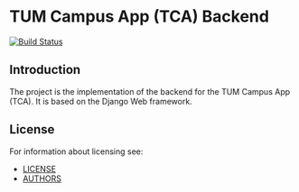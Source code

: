 TUM Campus App (TCA) Backend
============================

[![Build Status](https://travis-ci.org/mlalic/TumCampusAppBackend.svg?branch=master)](https://travis-ci.org/mlalic/TumCampusAppBackend)

Introduction
------------

The project is the implementation of the backend for the TUM Campus App
(TCA).  It is based on the Django Web framework.

License
-------

For information about licensing see:

 - [LICENSE](https://github.com/mlalic/TumCampusAppBackend/blob/master/LICENSE)
 - [AUTHORS](https://github.com/mlalic/TumCampusAppBackend/blob/master/AUTHORS)
